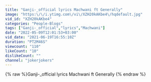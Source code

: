 ```yaml
---
title: "Ganji-_official lyrics Machwani ft Generally"
image: "https:\/\/i.ytimg.com\/vi\/XZH20kAKbe4\/hqdefault.jpg"
vid_id: "XZH20kAKbe4"
categories: "People-Blogs"
tags: ["Ganji-_official","lyrics","Machwani"]
date: "2022-05-09T12:01:53+03:00"
vid_date: "2021-06-19T16:55:10Z"
duration: "PT2M46S"
viewcount: "110"
likeCount: "10"
dislikeCount: ""
channel: "jokerjokers"
---
```

{% raw %}Ganji-_official lyrics Machwani ft Generally {% endraw %}
